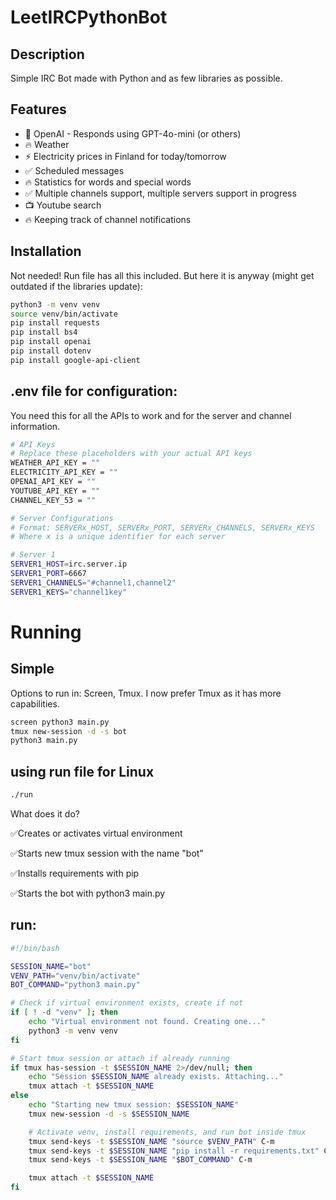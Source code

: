 # LeetIRCPythonBot

## Description
Simple IRC Bot made with Python and as few libraries as possible.

## Features
- 🚀 OpenAI - Responds using GPT-4o-mini (or others)
- 🔥 Weather
- ⚡ Electricity prices in Finland for today/tomorrow
- ✅ Scheduled messages
- 🔥 Statistics for words and special words
- ✅ Multiple channels support, multiple servers support in progress
- 📺 Youtube search
- 🔥 Keeping track of channel notifications

## Installation
Not needed!
Run file has all this included. But here it is anyway (might get outdated if the libraries update):
```bash
python3 -m venv venv
source venv/bin/activate
pip install requests
pip install bs4
pip install openai
pip install dotenv
pip install google-api-client
```
## .env file for configuration:
You need this for all the APIs to work and for the server and channel information.
```bash
# API Keys
# Replace these placeholders with your actual API keys
WEATHER_API_KEY = ""
ELECTRICITY_API_KEY = ""
OPENAI_API_KEY = ""
YOUTUBE_API_KEY = ""
CHANNEL_KEY_53 = ""

# Server Configurations
# Format: SERVERx_HOST, SERVERx_PORT, SERVERx_CHANNELS, SERVERx_KEYS
# Where x is a unique identifier for each server

# Server 1
SERVER1_HOST=irc.server.ip
SERVER1_PORT=6667
SERVER1_CHANNELS="#channel1,channel2"
SERVER1_KEYS="channel1key"
```

# Running
## Simple
Options to run in: Screen, Tmux. I now prefer Tmux as it has more capabilities.
```bash
screen python3 main.py
tmux new-session -d -s bot
python3 main.py
```
## using run file for Linux
```bash
./run
```
What does it do?

✅Creates or activates virtual environment

✅Starts new tmux session with the name "bot"

✅Installs requirements with pip

✅Starts the bot with python3 main.py

## run:
```bash
#!/bin/bash

SESSION_NAME="bot"
VENV_PATH="venv/bin/activate"
BOT_COMMAND="python3 main.py"

# Check if virtual environment exists, create if not
if [ ! -d "venv" ]; then
    echo "Virtual environment not found. Creating one..."
    python3 -m venv venv
fi

# Start tmux session or attach if already running
if tmux has-session -t $SESSION_NAME 2>/dev/null; then
    echo "Session $SESSION_NAME already exists. Attaching..."
    tmux attach -t $SESSION_NAME
else
    echo "Starting new tmux session: $SESSION_NAME"
    tmux new-session -d -s $SESSION_NAME

    # Activate venv, install requirements, and run bot inside tmux
    tmux send-keys -t $SESSION_NAME "source $VENV_PATH" C-m
    tmux send-keys -t $SESSION_NAME "pip install -r requirements.txt" C-m
    tmux send-keys -t $SESSION_NAME "$BOT_COMMAND" C-m

    tmux attach -t $SESSION_NAME
fi
```
